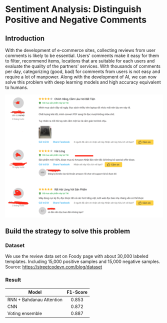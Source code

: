 # Sentiment Analysis: Distinguish Positive and Negative Comments

## Introduction
With the development of e-commerce sites, collecting reviews from user comments is likely to be essential. Users' comments make it easy for them to filter, recommend items, locations that are suitable for each users and evaluate the quality of the partners' services. With thousands of comments per day, categorizing (good, bad) for comments from users is not easy and require a lot of manpower. Along with the development of AI, we can now solve this problem with deep learning models and high accuracy equivalent to humans.

![alt text](https://github.com/andyngo95/SA_Positive_Negative_Comments/blob/master/Images/comments.png)

## Build the strategy to solve this problem

### Dataset
We use the review data set on Foody page with about 30,000 labeled templates. Including 15,000 positive samples and 15,000 negative samples. Source: https://streetcodevn.com/blog/dataset

### Result

| Model                        | F1-Score      |
| -------------------------    |:-------------:|
| RNN + Bahdanau Attention     | 0.853         |
| CNN                          | 0.872         |
| Voting ensemble              | 0.887         |
